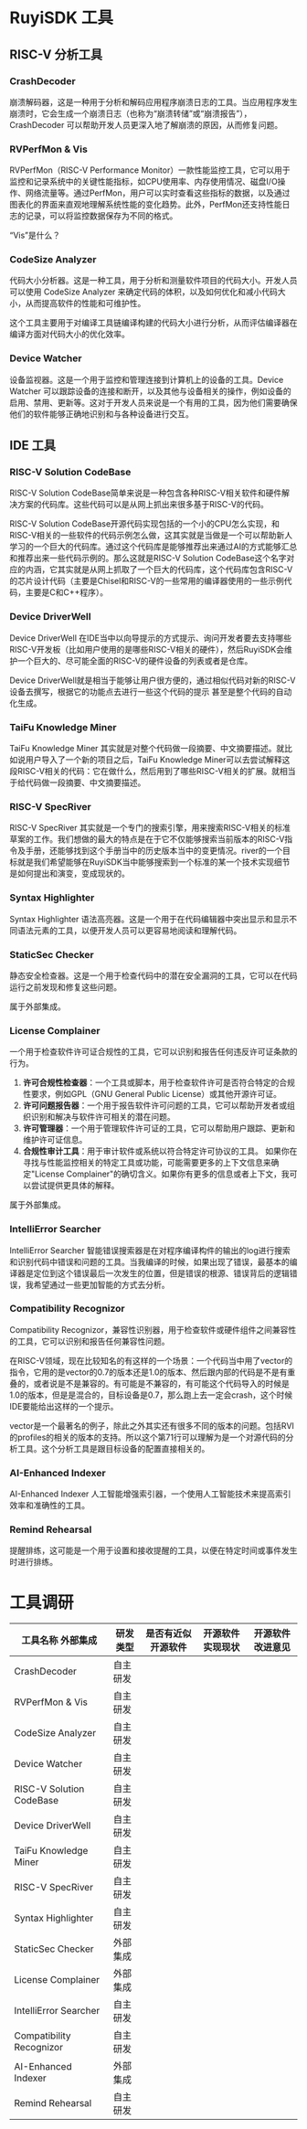 # RuyiSDK 工具

## RISC-V 分析工具

### CrashDecoder

崩溃解码器，这是一种用于分析和解码应用程序崩溃日志的工具。当应用程序发生崩溃时，它会生成一个崩溃日志（也称为“崩溃转储”或“崩溃报告”），CrashDecoder 可以帮助开发人员更深入地了解崩溃的原因，从而修复问题。

### RVPerfMon & Vis

RVPerfMon（RISC-V Performance Monitor）一款性能监控工具，它可以用于监控和记录系统中的关键性能指标，如CPU使用率、内存使用情况、磁盘I/O操作、网络流量等。通过PerfMon，用户可以实时查看这些指标的数据，以及通过图表化的界面来直观地理解系统性能的变化趋势。此外，PerfMon还支持性能日志的记录，可以将监控数据保存为不同的格式。

“Vis”是什么？

### CodeSize Analyzer

代码大小分析器。这是一种工具，用于分析和测量软件项目的代码大小。开发人员可以使用 CodeSize Analyzer 来确定代码的体积，以及如何优化和减小代码大小，从而提高软件的性能和可维护性。

这个工具主要用于对编译工具链编译构建的代码大小进行分析，从而评估编译器在编译方面对代码大小的优化效率。

### Device Watcher

设备监视器。这是一个用于监控和管理连接到计算机上的设备的工具。Device Watcher 可以跟踪设备的连接和断开，以及其他与设备相关的操作，例如设备的启用、禁用、更新等。这对于开发人员来说是一个有用的工具，因为他们需要确保他们的软件能够正确地识别和与各种设备进行交互。

## IDE 工具

### RISC-V Solution CodeBase

RISC-V Solution CodeBase简单来说是一种包含各种RISC-V相关软件和硬件解决方案的代码库。这些代码可以是从网上抓出来很多基于RISC-V的代码。

RISC-V Solution CodeBase开源代码实现包括的一个小的CPU怎么实现，和RISC-V相关的一些软件的代码示例怎么做，这其实就是当做是一个可以帮助新人学习的一个巨大的代码库。通过这个代码库是能够推荐出来通过AI的方式能够汇总和推荐出来一些代码示例的。那么这就是RISC-V Solution CodeBase这个名字对应的内涵，它其实就是从网上抓取了一个巨大的代码库，这个代码库包含RISC-V的芯片设计代码（主要是Chisel和RISC-V的一些常用的编译器使用的一些示例代码，主要是C和C++程序）。

### Device DriverWell

Device DriverWell 在IDE当中以向导提示的方式提示、询问开发者要去支持哪些RISC-V开发板（比如用户使用的是哪些RISC-V相关的硬件），然后RuyiSDK会维护一个巨大的、尽可能全面的RISC-V的硬件设备的列表或者是仓库。

Device DriverWell就是相当于能够让用户很方便的，通过相似代码对新的RISC-V设备去撰写，根据它的功能点去进行一些这个代码的提示 甚至是整个代码的自动化生成。

### TaiFu Knowledge Miner

TaiFu Knowledge Miner 其实就是对整个代码做一段摘要、中文摘要描述。就比如说用户导入了一个新的项目之后，TaiFu Knowledge Miner可以去尝试解释这段RISC-V相关的代码：它在做什么，然后用到了哪些RISC-V相关的扩展。就相当于给代码做一段摘要、中文摘要描述。

### RISC-V SpecRiver

RISC-V SpecRiver 其实就是一个专门的搜索引擎，用来搜索RISC-V相关的标准草案的工作。我们想做的最大的特点是在于它不仅能够搜索当前版本的RISC-V指令及手册，还能够找到这个手册当中的历史版本当中的变更情况。river的一个目标就是我们希望能够在RuyiSDK当中能够搜索到一个标准的某一个技术实现细节是如何提出和演变，变成现状的。

### Syntax Highlighter

Syntax Highlighter 语法高亮器。这是一个用于在代码编辑器中突出显示和显示不同语法元素的工具，以便开发人员可以更容易地阅读和理解代码。

### StaticSec Checker

静态安全检查器。这是一个用于检查代码中的潜在安全漏洞的工具，它可以在代码运行之前发现和修复这些问题。

属于外部集成。

### License Complainer

一个用于检查软件许可证合规性的工具，它可以识别和报告任何违反许可证条款的行为。

1. **许可合规性检查器**：一个工具或脚本，用于检查软件许可是否符合特定的合规性要求，例如GPL（GNU General Public License）或其他开源许可证。
2. **许可问题报告器**：一个用于报告软件许可问题的工具，它可以帮助开发者或组织识别和解决与软件许可相关的潜在问题。
3. **许可管理器**：一个用于管理软件许可证的工具，它可以帮助用户跟踪、更新和维护许可证信息。
4. **合规性审计工具**：用于审计软件或系统以符合特定许可协议的工具。
   如果你在寻找与性能监控相关的特定工具或功能，可能需要更多的上下文信息来确定"License Complainer"的确切含义。如果你有更多的信息或者上下文，我可以尝试提供更具体的解释。

属于外部集成。

### IntelliError Searcher

IntelliError Searcher 智能错误搜索器是在对程序编译构件的输出的log进行搜索和识别代码中错误和问题的工具。当我编译的时候，如果出现了错误，最基本的编译器是定位到这个错误最后一次发生的位置，但是错误的根源、错误背后的逻辑错误，我希望通过一些更加智能的方式去分析。

### Compatibility Recognizor

Compatibility Recognizor，兼容性识别器，用于检查软件或硬件组件之间兼容性的工具，它可以识别和报告任何兼容性问题。

在RISC-V领域，现在比较知名的有这样的一个场景：一个代码当中用了vector的指令，它用的是vector的0.7的版本还是1.0的版本、然后跟内部的代码是不是有重叠的，或者说是不是兼容的。有可能是不兼容的，有可能这个代码导入的时候是1.0的版本，但是是混合的，目标设备是0.7，那么跑上去一定会crash，这个时候IDE要能给出这样的一个提示。

vector是一个最著名的例子，除此之外其实还有很多不同的版本的问题。包括RVI的profiles的相关的版本的支持。所以这个第71行可以理解为是一个对源代码的分析工具。这个分析工具是跟目标设备的配置直接相关的。

### AI-Enhanced Indexer

AI-Enhanced Indexer 人工智能增强索引器，一个使用人工智能技术来提高索引效率和准确性的工具。

### Remind Rehearsal

提醒排练，这可能是一个用于设置和接收提醒的工具，以便在特定时间或事件发生时进行排练。

# 工具调研

| 工具名称 外部集成        | 研发类型 | 是否有近似开源软件 | 开源软件实现现状 | 开源软件改进意见 |
| ------------------------ | -------- | ------------------ | ---------------- | ---------------- |
| CrashDecoder             | 自主研发 |                    |                  |                  |
| RVPerfMon & Vis          | 自主研发 |                    |                  |                  |
| CodeSize Analyzer        | 自主研发 |                    |                  |                  |
| Device Watcher           | 自主研发 |                    |                  |                  |
| RISC-V Solution CodeBase | 自主研发 |                    |                  |                  |
| Device DriverWell        | 自主研发 |                    |                  |                  |
| TaiFu Knowledge Miner    | 自主研发 |                    |                  |                  |
| RISC-V SpecRiver         | 自主研发 |                    |                  |                  |
| Syntax Highlighter       | 自主研发 |                    |                  |                  |
| StaticSec Checker        | 外部集成 |                    |                  |                  |
| License Complainer       | 外部集成 |                    |                  |                  |
| IntelliError Searcher    | 自主研发 |                    |                  |                  |
| Compatibility Recognizor | 自主研发 |                    |                  |                  |
| AI-Enhanced Indexer      | 外部集成 |                    |                  |                  |
| Remind Rehearsal         | 自主研发 |                    |                  |                  |
